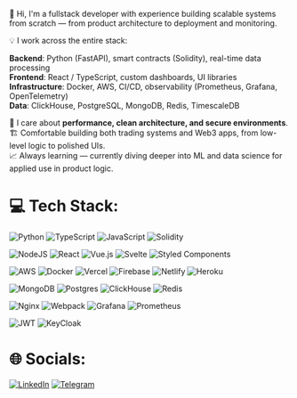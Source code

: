 <!-- ### Hi there 👋

## 🌐 Socials:
[![LinkedIn](https://img.shields.io/badge/LinkedIn-%230077B5.svg?logo=linkedin&logoColor=white)](https://linkedin.com/in/https://www.linkedin.com/in/nikita-getman/) 

# 💻 Tech Stack:
![TypeScript](https://img.shields.io/badge/typescript-%23007ACC.svg?style=for-the-badge&logo=typescript&logoColor=white) ![Solidity](https://img.shields.io/badge/Solidity-%23363636.svg?style=for-the-badge&logo=solidity&logoColor=white) ![Python](https://img.shields.io/badge/python-3670A0?style=for-the-badge&logo=python&logoColor=ffdd54) ![JavaScript](https://img.shields.io/badge/javascript-%23323330.svg?style=for-the-badge&logo=javascript&logoColor=%23F7DF1E) ![Netlify](https://img.shields.io/badge/netlify-%23000000.svg?style=for-the-badge&logo=netlify&logoColor=#00C7B7) ![Heroku](https://img.shields.io/badge/heroku-%23430098.svg?style=for-the-badge&logo=heroku&logoColor=white) ![Vercel](https://img.shields.io/badge/vercel-%23000000.svg?style=for-the-badge&logo=vercel&logoColor=white) ![Firebase](https://img.shields.io/badge/firebase-%23039BE5.svg?style=for-the-badge&logo=firebase) ![Ant-Design](https://img.shields.io/badge/-AntDesign-%230170FE?style=for-the-badge&logo=ant-design&logoColor=white) ![Apollo-GraphQL](https://img.shields.io/badge/-ApolloGraphQL-311C87?style=for-the-badge&logo=apollo-graphql) ![Bootstrap](https://img.shields.io/badge/bootstrap-%23563D7C.svg?style=for-the-badge&logo=bootstrap&logoColor=white) ![Express.js](https://img.shields.io/badge/express.js-%23404d59.svg?style=for-the-badge&logo=express&logoColor=%2361DAFB) ![Chakra](https://img.shields.io/badge/chakra-%234ED1C5.svg?style=for-the-badge&logo=chakraui&logoColor=white) ![Buefy](https://img.shields.io/badge/Buefy-7957D5?style=for-the-badge&logo=buefy&logoColor=48289E) ![Green Sock](https://img.shields.io/badge/green%20sock-88CE02?style=for-the-badge&logo=greensock&logoColor=white) ![JWT](https://img.shields.io/badge/JWT-black?style=for-the-badge&logo=JSON%20web%20tokens) ![NodeJS](https://img.shields.io/badge/node.js-6DA55F?style=for-the-badge&logo=node.js&logoColor=white) ![React](https://img.shields.io/badge/react-%2320232a.svg?style=for-the-badge&logo=react&logoColor=%2361DAFB) ![Socket.io](https://img.shields.io/badge/Socket.io-black?style=for-the-badge&logo=socket.io&badgeColor=010101) ![Redux](https://img.shields.io/badge/redux-%23593d88.svg?style=for-the-badge&logo=redux&logoColor=white) ![React Router](https://img.shields.io/badge/React_Router-CA4245?style=for-the-badge&logo=react-router&logoColor=white) ![Styled Components](https://img.shields.io/badge/styled--components-DB7093?style=for-the-badge&logo=styled-components&logoColor=white) ![Svelte](https://img.shields.io/badge/svelte-%23f1413d.svg?style=for-the-badge&logo=svelte&logoColor=white) ![Vue.js](https://img.shields.io/badge/vuejs-%2335495e.svg?style=for-the-badge&logo=vuedotjs&logoColor=%234FC08D) ![Vuetify](https://img.shields.io/badge/Vuetify-1867C0?style=for-the-badge&logo=vuetify&logoColor=AEDDFF) ![Webpack](https://img.shields.io/badge/webpack-%238DD6F9.svg?style=for-the-badge&logo=webpack&logoColor=black) ![Nginx](https://img.shields.io/badge/nginx-%23009639.svg?style=for-the-badge&logo=nginx&logoColor=white) ![MongoDB](https://img.shields.io/badge/MongoDB-%234ea94b.svg?style=for-the-badge&logo=mongodb&logoColor=white) ![MySQL](https://img.shields.io/badge/mysql-%2300f.svg?style=for-the-badge&logo=mysql&logoColor=white) ![Postgres](https://img.shields.io/badge/postgres-%23316192.svg?style=for-the-badge&logo=postgresql&logoColor=white) ![SQLite](https://img.shields.io/badge/sqlite-%2307405e.svg?style=for-the-badge&logo=sqlite&logoColor=white)
# 📊 GitHub Stats:
![](https://github-readme-stats.vercel.app/api?username=nikitaGetman&theme=tokyonight&hide_border=true&include_all_commits=true&count_private=true)<br/>
![](https://github-readme-streak-stats.herokuapp.com/?user=nikitaGetman&theme=tokyonight&hide_border=true)<br/>
![](https://github-readme-stats.vercel.app/api/top-langs/?username=nikitaGetman&theme=tokyonight&hide_border=true&include_all_commits=true&count_private=true&layout=compact)

---
[![](https://visitcount.itsvg.in/api?id=nikitaGetman&icon=4&color=1)](https://visitcount.itsvg.in)


# 📊 GitHub Stats:
![](https://github-readme-stats.vercel.app/api?username=nikitaGetman&theme=tokyonight&hide_border=true&include_all_commits=true&count_private=true)<br/>
![](https://github-readme-streak-stats.herokuapp.com/?user=nikitaGetman&theme=tokyonight&hide_border=true)<br/>
![](https://github-readme-stats.vercel.app/api/top-langs/?username=nikitaGetman&theme=tokyonight&hide_border=true&include_all_commits=true&count_private=true&layout=compact)
 -->

👋 Hi, I'm a fullstack developer with experience building scalable systems from scratch — from product architecture to deployment and monitoring.

💡 I work across the entire stack:

**Backend**: Python (FastAPI), smart contracts (Solidity), real-time data processing <br/>
**Frontend**: React / TypeScript, custom dashboards, UI libraries <br/>
**Infrastructure**: Docker, AWS, CI/CD, observability (Prometheus, Grafana, OpenTelemetry) <br/>
**Data**: ClickHouse, PostgreSQL, MongoDB, Redis, TimescaleDB <br/>

🔐 I care about __performance, clean architecture, and secure environments__. <br/>
🏗️ Comfortable building both trading systems and Web3 apps, from low-level logic to polished UIs. <br/>
📈 Always learning — currently diving deeper into ML and data science for applied use in product logic.

# 💻 Tech Stack:
![Python](https://img.shields.io/badge/python-3670A0?style=for-the-badge&logo=python&logoColor=ffdd54)
![TypeScript](https://img.shields.io/badge/typescript-%23007ACC.svg?style=for-the-badge&logo=typescript&logoColor=white)
![JavaScript](https://img.shields.io/badge/javascript-%23323330.svg?style=for-the-badge&logo=javascript&logoColor=%23F7DF1E)
![Solidity](https://img.shields.io/badge/Solidity-%23363636.svg?style=for-the-badge&logo=solidity&logoColor=white)

![NodeJS](https://img.shields.io/badge/node.js-6DA55F?style=for-the-badge&logo=node.js&logoColor=white) 
![React](https://img.shields.io/badge/react-%2320232a.svg?style=for-the-badge&logo=react&logoColor=%2361DAFB)
![Vue.js](https://img.shields.io/badge/vuejs-%2335495e.svg?style=for-the-badge&logo=vuedotjs&logoColor=%234FC08D)
![Svelte](https://img.shields.io/badge/svelte-%23f1413d.svg?style=for-the-badge&logo=svelte&logoColor=white) 
![Styled Components](https://img.shields.io/badge/styled--components-DB7093?style=for-the-badge&logo=styled-components&logoColor=white)

![AWS](https://img.shields.io/badge/aws-%23FF9900.svg?style=for-the-badge&logo=amazon-aws&logoColor=white)
![Docker](https://img.shields.io/badge/docker-%230db7ed.svg?style=for-the-badge&logo=docker&logoColor=white)
![Vercel](https://img.shields.io/badge/vercel-%23000000.svg?style=for-the-badge&logo=vercel&logoColor=white)
![Firebase](https://img.shields.io/badge/firebase-%23039BE5.svg?style=for-the-badge&logo=firebase)
![Netlify](https://img.shields.io/badge/netlify-%23000000.svg?style=for-the-badge&logo=netlify&logoColor=#00C7B7)
![Heroku](https://img.shields.io/badge/heroku-%23430098.svg?style=for-the-badge&logo=heroku&logoColor=white) 

![MongoDB](https://img.shields.io/badge/MongoDB-%234ea94b.svg?style=for-the-badge&logo=mongodb&logoColor=white)
![Postgres](https://img.shields.io/badge/postgres-%23316192.svg?style=for-the-badge&logo=postgresql&logoColor=white)
![ClickHouse](https://img.shields.io/badge/clickhouse-yellow.svg?style=for-the-badge&logo=clickhouse&logoColor=black)
![Redis](https://img.shields.io/badge/redis-%23DD0031.svg?style=for-the-badge&logo=redis&logoColor=white)

![Nginx](https://img.shields.io/badge/nginx-%23009639.svg?style=for-the-badge&logo=nginx&logoColor=white)
![Webpack](https://img.shields.io/badge/webpack-%238DD6F9.svg?style=for-the-badge&logo=webpack&logoColor=black)
![Grafana](https://img.shields.io/badge/grafana-F46800.svg?style=for-the-badge&logo=grafana&logoColor=white)
![Prometheus](https://img.shields.io/badge/prometheus-E6522C.svg?style=for-the-badge&logo=prometheus&logoColor=white)

![JWT](https://img.shields.io/badge/JWT-black?style=for-the-badge&logo=JSON%20web%20tokens) 
![KeyCloak](https://img.shields.io/badge/keycloak-%230052CC.svg?style=for-the-badge&logo=keycloak&logoColor=white)


# 🌐 Socials:
[![LinkedIn](https://img.shields.io/badge/LinkedIn-%230077B5.svg?style=for-the-badge&logo=LinkedIn&logoColor=white)](https://linkedin.com/in/nikita-getman/) 
[![Telegram](https://img.shields.io/badge/Telegram-2CA5E0?style=for-the-badge&logo=telegram&logoColor=white)](https://t.me/nikita_getman)
